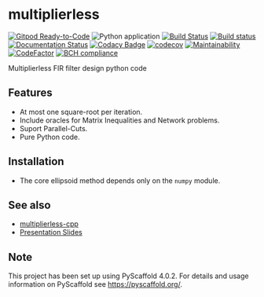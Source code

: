 # multiplierless

[![Gitpod Ready-to-Code](https://img.shields.io/badge/Gitpod-Ready--to--Code-blue?logo=gitpod)](https://gitpod.io/#https://github.com/luk036/multiplierless)
![Python application](https://github.com/luk036/multiplierless/workflows/Python%20application/badge.svg)
[![Build Status](https://travis-ci.org/luk036/multiplierless.svg?branch=master)](https://travis-ci.org/luk036/multiplierless)
[![Build status](https://ci.appveyor.com/api/projects/status/0v1cf05tcueny7d9?svg=true)](https://ci.appveyor.com/project/luk036/multiplierless)
[![Documentation Status](https://readthedocs.org/projects/multiplierless/badge/?version=latest)](https://multiplierless.readthedocs.io/en/latest/?badge=latest)
[![Codacy Badge](https://api.codacy.com/project/badge/Grade/a2f75bd3cc1e4c34be4741bdd61168ba)](https://app.codacy.com/app/luk036/multiplierless?utm_source=github.com&utm_medium=referral&utm_content=luk036/multiplierless&utm_campaign=badger)
[![codecov](https://codecov.io/gh/luk036/multiplierless/branch/master/graph/badge.svg)](https://codecov.io/gh/luk036/multiplierless)
[![Maintainability](https://api.codeclimate.com/v1/badges/6ce78bab65047bfe53d6/maintainability)](https://codeclimate.com/github/luk036/multiplierless/maintainability)
[![CodeFactor](https://www.codefactor.io/repository/github/luk036/multiplierless/badge)](https://www.codefactor.io/repository/github/luk036/multiplierless)
[![BCH compliance](https://bettercodehub.com/edge/badge/luk036/multiplierless?branch=master)](https://bettercodehub.com/)

Multiplierless FIR filter design python code

## Features

-   At most one square-root per iteration.
-   Include oracles for Matrix Inequalities and Network problems.
-   Suport Parallel-Cuts.
-   Pure Python code.

## Installation

-   The core ellipsoid method depends only on the `numpy` module.

## See also

-   [multiplierless-cpp](https://github.com/luk036/multiplierless-cpp)
-   [Presentation Slides](https://luk036.github.io/cvx)


<!-- pyscaffold-notes -->

## Note

This project has been set up using PyScaffold 4.0.2. For details and usage
information on PyScaffold see https://pyscaffold.org/.
